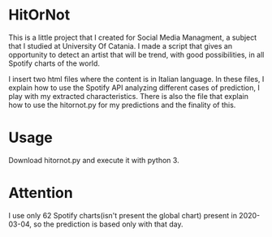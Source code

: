 # HitOrNot
This is a little project that I created for Social Media Managment, a subject that I studied at University Of Catania. I made a script that gives an opportunity to detect an artist that will be trend, with good possibilities, in all Spotify charts of the world.

I insert two html files where the content is in Italian language. In these files, I explain how to use the Spotify API analyzing different cases of prediction, I play with my extracted characteristics. There is also the file that explain how to use the hitornot.py for my predictions and the finality of this.

# Usage
Download hitornot.py and execute it with python 3.

# Attention
I use only 62 Spotify charts(isn't present the global chart) present in 2020-03-04, so the prediction is based only with that day.
